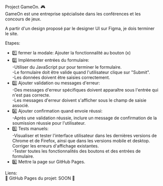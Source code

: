 Project GameOn. :video_game:<br />
GameOn est une entreprise spécialisée dans les conférences et les concours de jeux.<br />

A partir d'un design proposé par le designer UI sur Figma, je dois terminer le site.<br />

Etapes:<br />
- :one: fermer la modale: Ajouter la fonctionnalité au bouton (x)<br />
- :two: Implémenter entrées du formulaire:<br />
    -Utiliser du JavaScript pur pour terminer le formulaire.<br />
    -Le formulaire doit être valide quand l'utilisateur clique sur "Submit".<br />
    -Les données doivent être saisies correctement.<br />
- :three: Ajouter validation ou messages d'erreur:<br />
    -Des messages d'erreur spécifiques doivent apparaître sous l'entrée qui n'est pas correcte. <br />
    -Les messages d'erreur doivent s'afficher sous le champ de saisie associé.<br />
- :four: Ajouter confirmation quand envoie réussi:<br />
    -Après une validation réussie, inclure un message de confirmation de la soumission réussie pour l'utilisateur.<br />
- :five: Tests manuels:<br />
    -Visualiser et tester l'interface utilisateur dans les dernières versions de Chrome et de Firefox, ainsi que dans les versions mobile et desktop.<br /> 
     Corriger les erreurs d'affichage existantes.<br />
    -Tester toutes les fonctionnalités des boutons et des entrées de formulaire.<br />
- :six: Mettre la page sur GitHub Pages.<br />

Liens:<br />
🔗 GitHub Pages du projet: SOON 🔗
